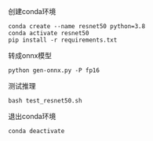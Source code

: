 创建conda环境
```
conda create --name resnet50 python=3.8
conda activate resnet50
pip install -r requirements.txt
```

转成onnx模型
```shell
python gen-onnx.py -P fp16
```
测试推理
```shell
bash test_resnet50.sh
```

退出conda环境
```
conda deactivate
```